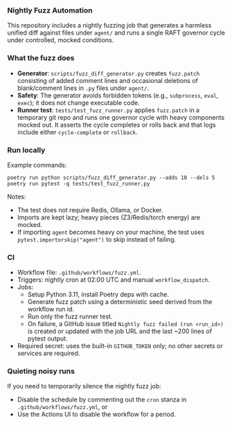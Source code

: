 ### Nightly Fuzz Automation

This repository includes a nightly fuzzing job that generates a harmless unified diff against files under `agent/` and runs a single RAFT governor cycle under controlled, mocked conditions.

### What the fuzz does

- **Generator**: `scripts/fuzz_diff_generator.py` creates `fuzz.patch` consisting of added comment lines and occasional deletions of blank/comment lines in `.py` files under `agent/`.
- **Safety**: The generator avoids forbidden tokens (e.g., `subprocess`, `eval`, `exec`); it does not change executable code.
- **Runner test**: `tests/test_fuzz_runner.py` applies `fuzz.patch` in a temporary git repo and runs one governor cycle with heavy components mocked out. It asserts the cycle completes or rolls back and that logs include either `cycle-complete` or `rollback`.

### Run locally

Example commands:

```
poetry run python scripts/fuzz_diff_generator.py --adds 10 --dels 5
poetry run pytest -q tests/test_fuzz_runner.py
```

Notes:
- The test does not require Redis, Ollama, or Docker.
- Imports are kept lazy; heavy pieces (Z3/Redis/torch energy) are mocked.
- If importing `agent` becomes heavy on your machine, the test uses `pytest.importorskip("agent")` to skip instead of failing.

### CI

- Workflow file: `.github/workflows/fuzz.yml`.
- Triggers: nightly cron at 02:00 UTC and manual `workflow_dispatch`.
- Jobs:
  - Setup Python 3.11, install Poetry deps with cache.
  - Generate fuzz patch using a deterministic seed derived from the workflow run id.
  - Run only the fuzz runner test.
  - On failure, a GitHub issue titled `Nightly fuzz failed (run <run_id>)` is created or updated with the job URL and the last ~200 lines of pytest output.
- Required secret: uses the built-in `GITHUB_TOKEN` only; no other secrets or services are required.

### Quieting noisy runs

If you need to temporarily silence the nightly fuzz job:
- Disable the schedule by commenting out the `cron` stanza in `.github/workflows/fuzz.yml`, or
- Use the Actions UI to disable the workflow for a period.


